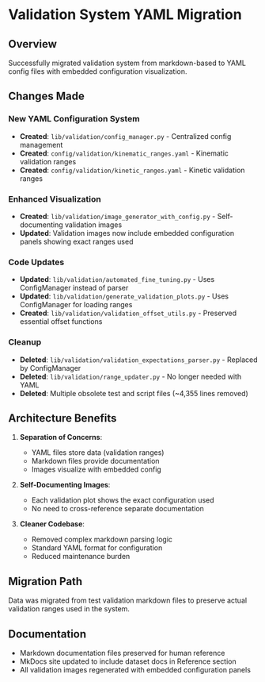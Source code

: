 # Validation System YAML Migration

## Overview
Successfully migrated validation system from markdown-based to YAML config files with embedded configuration visualization.

## Changes Made

### New YAML Configuration System
- **Created**: `lib/validation/config_manager.py` - Centralized config management
- **Created**: `config/validation/kinematic_ranges.yaml` - Kinematic validation ranges  
- **Created**: `config/validation/kinetic_ranges.yaml` - Kinetic validation ranges

### Enhanced Visualization
- **Created**: `lib/validation/image_generator_with_config.py` - Self-documenting validation images
- **Updated**: Validation images now include embedded configuration panels showing exact ranges used

### Code Updates
- **Updated**: `lib/validation/automated_fine_tuning.py` - Uses ConfigManager instead of parser
- **Updated**: `lib/validation/generate_validation_plots.py` - Uses ConfigManager for loading ranges
- **Created**: `lib/validation/validation_offset_utils.py` - Preserved essential offset functions

### Cleanup
- **Deleted**: `lib/validation/validation_expectations_parser.py` - Replaced by ConfigManager
- **Deleted**: `lib/validation/range_updater.py` - No longer needed with YAML
- **Deleted**: Multiple obsolete test and script files (~4,355 lines removed)

## Architecture Benefits

1. **Separation of Concerns**: 
   - YAML files store data (validation ranges)
   - Markdown files provide documentation
   - Images visualize with embedded config

2. **Self-Documenting Images**: 
   - Each validation plot shows the exact configuration used
   - No need to cross-reference separate documentation

3. **Cleaner Codebase**: 
   - Removed complex markdown parsing logic
   - Standard YAML format for configuration
   - Reduced maintenance burden

## Migration Path
Data was migrated from test validation markdown files to preserve actual validation ranges used in the system.

## Documentation
- Markdown documentation files preserved for human reference
- MkDocs site updated to include dataset docs in Reference section
- All validation images regenerated with embedded configuration panels